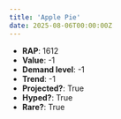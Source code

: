 ```yaml
---
title: 'Apple Pie'
date: 2025-08-06T00:00:00Z
---
```

- **RAP**: 1612
- **Value**: -1
- **Demand level**: -1
- **Trend**: -1
- **Projected?**: True
- **Hyped?**: True
- **Rare?**: True
